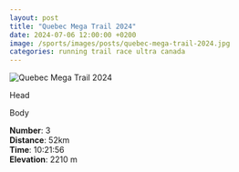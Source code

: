 ```yaml
---
layout: post
title: "Quebec Mega Trail 2024"
date: 2024-07-06 12:00:00 +0200
image: /sports/images/posts/quebec-mega-trail-2024.jpg
categories: running trail race ultra canada
---
```


![Quebec Mega Trail 2024](/sports/images/posts/quebec-mega-trail-2024.jpg)

Head

<!-- more -->

Body

**Number**: 3\
**Distance**: 52km\
**Time**: 10:21:56\
**Elevation**: 2210 m